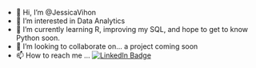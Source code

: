 - 👋 Hi, I’m @JessicaVihon
- 👀 I’m interested in Data Analytics
- 🌱 I’m currently learning R, improving my SQL, and hope to get to know Python soon.
- 💞️ I’m looking to collaborate on... a project coming soon
- 📫 How to reach me ...
  <a href="https://www.linkedin.com/in/jessica-vihon-pierre-704b8246/" target="_blank">
    <img src="https://img.shields.io/badge/LinkedIn-blue?style=for-the-badge&logo=linkedin&logoColor=white" alt="LinkedIn Badge"/>
  </a>


<!---
JessicaVihon/JessicaVihon is a ✨ special ✨ repository because its `README.md` (this file) appears on your GitHub profile.
You can click the Preview link to take a look at your changes.
--->
